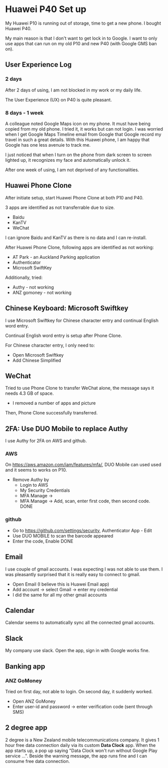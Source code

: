 # Huawei P40 Set up
My Huawei P10 is running out of storage, time to get a new phone.
I bought Huawei P40.

My main reason is that I don't want to get lock in to Google. I want to only use apps that can run on my old P10 and new P40 (with Google GMS ban on).

## User Experience Log
### 2 days
After 2 days of using, I am not blocked in my work or my daily life.

The User Experience (UX) on P40 is quite pleasant.

### 8 days - 1 week
A colleague noted Google Maps icon on my phone. It must have being copied from my old phone. I tried it, it works but can not login. I was worried when I get Google Maps Timeline email from Google that Google record my travel in such a great details. With this Huawei phone, I am happy that Google has one less avenuie to track me.

I just noticed that when I turn on the phone from dark screen to screen lighted up, it recognizes my face and automatically unlock it.

After one week of using, I am not deprived of any functionalities.

## Huawei Phone Clone
After initiate setup, start Huawei Phone Clone at both P10 and P40.

3 apps are identified as not transferrable due to size.
- Baidu
- KanTV
- WeChat

I can ignore Baidu and KanTV as there is no data and I can re-install.

After Huawei Phone Clone, following apps are identified as not working:
- AT Park - an Auckland Parking application
- Authenticator
- Microsoft SwiftKey

Additionally, tried:
- Authy - not working
- ANZ gomoney - not working

## Chinese Keyboard: Microsoft Swiftkey

I use Microsoft Swiftkey for Chinese character entry and continual English word entry.

Continual English word entry is setup after Phone Clone.

For Chinese character entry, I only need to:
- Open Microsoft Swiftkey
- Add Chinese Simplified


## WeChat

Tried to use Phone Clone to transfer WeChat alone, the message says it needs 4.3 GB of space.
- I removed a number of apps and picture

Then, Phone Clone successfully transferred.

## 2FA: Use DUO Mobile to replace Authy

I use Authy for 2FA on AWS and github.

### AWS
On https://aws.amazon.com/iam/features/mfa/, DUO Mobile can used used and it seems to works on P10.
- Remove Authy by
  - Login to AWS
  - My Security Credentials
  - MFA Manage ->
  - MFA Manage -> Add, scan, enter first code, then second code.
  DONE
  
### github

- Go to https://github.com/settings/security, Authenticator App - Edit
- Use DUO MOBILE to scan the barcode appeared
- Enter the code, Enable
DONE


## Email

I use couple of gmail accounts. I was expecting I was not able to use them. I was pleasantly surprised that it is really easy to connect to gmail.
- Open Email (I believe this is Huawei Email app)
- Add account -> select Gmail -> enter my credential
- I did the same for all my other gmail accounts

## Calendar

Calendar seems to automatically sync all the connected gmail accounts.


## Slack

My company use slack. Open the app, sign in with Google works fine.

## Banking app

### ANZ GoMoney

Tried on first day, not able to login. On second day, it suddenly worked.
- Open ANZ GoMoney
- Enter user-id and password -> enter verification code (sent through SMS)

## 2 degree app

2 degree is a New Zealand mobile telecommunications company. It gives 1 hour free data connection daily via its custom **Data Clock** app. When the app starts up, a pop up saying "Data Clock won't run without Google Play service ...". Beside the warning message, the app runs fine and I can consume free data connection.

